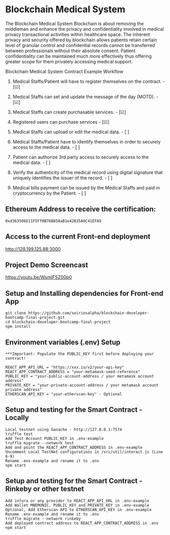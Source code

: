 # Blockchain Medical System

The Blockchain Medical System Blockchain is about removing the middleman and enhance the privacy and confidentiality involved in medical privacy transactional activities within healthcare space. The inherent privacy and security offered by blockchain allows patients retain certain level of granular control and confidential records cannot be transferred between professionals without their absolute consent. Patient confidentiality can be maintained much more effectively thus offering greater scope for them privately accessing medical support.

Blockchain Medical System Contract Example Workflow

1. Medical Staffs/Patient will have to register themselves on the contract. - [&#9745;]

2. Medical Staffs can set and update the message of the day (MOTD). - [&#9745;]

3. Medical Staffs can create purchasable services. - [&#9745;]

4. Registered users can purchase services - [&#9745;]

5. Medical Staffs can upload or edit the medical data. - [ ]

6. Medical Staffs/Patient have to identify themselves in order to securely access to the medical data. - [ ]

7. Patient can authorize 3rd party access to securely access to the medical data. - [ ]

8. Verify the authenticity of the medical record using digital signature that uniquely identifies the issuer of the record. - [ ]

9. Medical bills payment can be issued by the Medical Staffs and paid in cryptocurrency by the Patient. - [ ]

## Ethereum Address to receive the certification:

`0xd363506E11F5Ff0B76B850aB1e42B35A8C41EFA9`

## Access to the current Front-end deployment

http://128.199.125.88:3000

## Project Demo Screencast

https://youtu.be/WsmIFSZ00p0

## Setup and Installing dependencies for Front-end App

```
git clone https://github.com/seiriosalpha/blockchain-developer-bootcamp-final-project.git
cd blockchain-developer-bootcamp-final-project
npm install
```

## Environment variables (.env) Setup

```
***Important: Populate the PUBLIC_KEY first before deploying your contract!

REACT_APP_API_URL = "https://xxx.io/v2/your-api-key"
REACT_APP_CONTRACT_ADDRESS = "your-metamask-seed-reference"
PUBLIC_KEY = "your-public-account-address / your metamask account address"
PRIVATE_KEY = "your-private-account-address / your metamask account private address"
ETHERSCAN_API_KEY = "your-etherscan-key" - Optional
```

## Setup and testing for the Smart Contract - Locally

```
Local testnet using Ganache - http://127.0.0.1:7574
truffle test
Add Test Account PUBLIC_KEY in .env-example
truffle migrate --network test
Add and point the REACT_APP_CONTRACT_ADDRESS in .env-example
Uncomment Local TestNet configurations in /src/util/interact.js (Line 6-9)
Rename .env-example and rename it to .env
npm start
```

## Setup and testing for the Smart Contract - Rinkeby or other testnet

```
Add infura or any provider to REACT_APP_API_URL in .env-example
Add Wallet MNEMONIC, PUBLIC_KEY and PRIVATE_KEY in .env-example
Optional, Add Etherscan API to ETHERSCAN_API_KEY in .env-example
Rename .env-example and rename it to .env
truffle migrate --network rinkeby
Add deployed contract address to REACT_APP_CONTRACT_ADDRESS in .env
npm start
```

